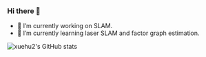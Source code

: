 ### Hi there 👋
- 🔭 I’m currently working on SLAM.
- 🌱 I’m currently learning laser SLAM and factor graph estimation.




![xuehu2's GitHub stats](https://github-readme-stats.vercel.app/api?username=xuehu2&show_icons=true&theme=tokyonight)

<!--
**xuehu2/xuehu2** is a ✨ _special_ ✨ repository because its `README.md` (this file) appears on your GitHub profile.

Here are some ideas to get you started:

- 🔭 I’m currently working on ...
- 🌱 I’m currently learning ...
- 👯 I’m looking to collaborate on ...
- 🤔 I’m looking for help with ...
- 💬 Ask me about ...
- 📫 How to reach me: ...
- 😄 Pronouns: ...
- ⚡ Fun fact: ...
-->
